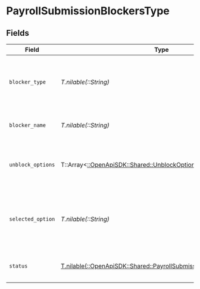 # PayrollSubmissionBlockersType


## Fields

| Field                                                                                                                              | Type                                                                                                                               | Required                                                                                                                           | Description                                                                                                                        |
| ---------------------------------------------------------------------------------------------------------------------------------- | ---------------------------------------------------------------------------------------------------------------------------------- | ---------------------------------------------------------------------------------------------------------------------------------- | ---------------------------------------------------------------------------------------------------------------------------------- |
| `blocker_type`                                                                                                                     | *T.nilable(::String)*                                                                                                              | :heavy_minus_sign:                                                                                                                 | The type of blocker that's blocking the payment submission.                                                                        |
| `blocker_name`                                                                                                                     | *T.nilable(::String)*                                                                                                              | :heavy_minus_sign:                                                                                                                 | The name of the submission blocker.                                                                                                |
| `unblock_options`                                                                                                                  | T::Array<[::OpenApiSDK::Shared::UnblockOptions](../../models/shared/unblockoptions.md)>                                            | :heavy_minus_sign:                                                                                                                 | The available options to unblock a submission blocker.                                                                             |
| `selected_option`                                                                                                                  | *T.nilable(::String)*                                                                                                              | :heavy_minus_sign:                                                                                                                 | The unblock option that's been selected to resolve the submission blocker.                                                         |
| `status`                                                                                                                           | [T.nilable(::OpenApiSDK::Shared::PayrollSubmissionBlockersTypeStatus)](../../models/shared/payrollsubmissionblockerstypestatus.md) | :heavy_minus_sign:                                                                                                                 | The status of the submission blocker.                                                                                              |